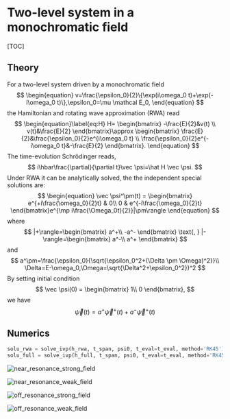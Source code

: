 # Two-level system in a monochromatic field

[TOC]

## Theory

For a two-level system driven by a monochromatic field
$$
\begin{equation}
    v=\frac{\epsilon_0}{2}\{\exp(i\omega_0 t)+\exp(-i\omega_0 t)\},\epsilon_0=\mu \mathcal E_0,
\end{equation}
$$
the Hamiltonian and rotating wave approximation (RWA) read
$$
\begin{equation}\label{eq:H}
    H=
    \begin{bmatrix}
        -\frac{E}{2}&v(t) \\
        v(t)&\frac{E}{2}
    \end{bmatrix}\approx
    \begin{bmatrix}
        \frac{E}{2}&\frac{\epsilon_0}{2}e^{i\omega_0 t} \\
        \frac{\epsilon_0}{2}e^{-i\omega_0 t}&-\frac{E}{2}
    \end{bmatrix}.
\end{equation}
$$
The time-evolution Schrödinger reads,
$$
i\hbar\frac{\partial}{\partial t}\vec \psi=\hat H \vec \psi.
$$
Under RWA it can be analytically solved, the the independent special solutions are:
$$
\begin{equation}
    \vec \psi^\pm(t)
    =
    \begin{bmatrix}
    e^{+i\frac{\omega_0}{2}t} & 0\\
    0 & e^{-i\frac{\omega_0}{2}t}
    \end{bmatrix}e^{\mp i\frac{\Omega_0t}{2}}|\pm\rangle
\end{equation}
$$
where
$$
|+\rangle=\begin{bmatrix}
    a^+\\
    -a^-
    \end{bmatrix} \text{,  }
|-\rangle=\begin{bmatrix}
    a^-\\
    a^+
    \end{bmatrix}
$$
and
$$
a^\pm=\frac{\epsilon_0}{\sqrt{\epsilon_0^2+(\Delta \pm \Omega)^2}}\\
\Delta=E-\omega_0,\Omega=\sqrt{\Delta^2+\epsilon_0^2})^2
$$
By setting initial condition
$$
\vec \psi(0)
    =
    \begin{bmatrix}
    1\\
    0
    \end{bmatrix},
$$
we have
$$
\vec \psi(t)
    = a^+ \vec \psi^+(t)+a^- \vec \psi^+(t)
$$

## Numerics

```python
solu_rwa = solve_ivp(h_rwa, t_span, psi0, t_eval=t_eval, method='RK45')
solu_full = solve_ivp(h_full, t_span, psi0, t_eval=t_eval, method='RK45')
```

![near_resonance_strong_field](C:\Users\weich\PycharmProjects\quantum-models\Schoedinger\Sinusoidally-Driven-Two-Level\near_resonance_strong_field.png)

![near_resonance_weak_field](C:\Users\weich\PycharmProjects\quantum-models\Schoedinger\Sinusoidally-Driven-Two-Level\near_resonance_weak_field.png)

![off_resonance_strong_field](C:\Users\weich\PycharmProjects\quantum-models\Schoedinger\Sinusoidally-Driven-Two-Level\off_resonance_strong_field.png)

![off_resonance_weak_field](C:\Users\weich\PycharmProjects\quantum-models\Schoedinger\Sinusoidally-Driven-Two-Level\off_resonance_weak_field.png)

